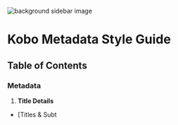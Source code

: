 ![background sidebar image](https://github.com/kobolabs/metadata-style-guide/blob/Testing/banner-MSG3.png)

# Kobo Metadata Style Guide

## Table of Contents
### Metadata
  1. **Title Details**</br>
* [Titles & Subt
